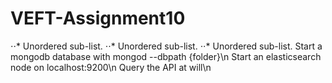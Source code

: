 # VEFT-Assignment10
⋅⋅* Unordered sub-list.
⋅⋅* Unordered sub-list.
⋅⋅* Unordered sub-list.
Start a mongodb database with mongod --dbpath {folder}\n
Start an elasticsearch node on localhost:9200\n
Query the API at will\n
